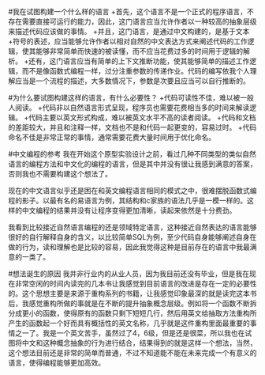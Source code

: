 #我在试图构建一个什么样的语言
+首先，这个语言不是一个正式的程序语言，不存在需要直接可运行的能力，因此，这门语言应当允许作者以一种较高的抽象层级来描述代码应该做的事情。
+并且，这门语言，是通过中文构建的，是基于文本+符号的表述，应当能够允许作者以相对自然的中文表达方式来阐述代码的工作逻辑，使其能够非常简单而快速的被读懂，而不应当花费过多的时间用于逻辑的解析。
+还有，这门语言应当有简单的上下文推断功能，使其能够简单的描述工作逻辑，而不是像函数式编程一样，过分注重参数的传递作业。代码的编写依我个人理解应当是一个流程的描述，大多数情况下，参数是次要且应当可以自行推断的。

#为什么要试图构建这样的语言，有什么必要性？
+代码可读性不佳，难以被一般人阅读。
+代码非以自然语言形式呈现，程序员也需要花费相当多的时间来解读逻辑。
+代码主要以英文形式构成，难以被英文水平不高的读者阅读。
+代码和文档的差距较大，并且和注释一样，文档也不是和代码一起更变的，容易过时。
+代码命名不佳是非常正常的事情，通常需要花费大量时间用于优化命名。

#中文编程的参考
我在开始这个原型实验设计之前，看过几种不同类型的类似自然语言的编程方法和中文化的编程的语言，但是其中并没有很让我感到满意的答案，否则我也不需要构建这个想法了。

现在的中文语言似乎还是困在和英文编程语言相同的模式之中，很难摆脱函数式编程的影子。以最有名的易语言为例，其结构和c家族的语法几乎是一模一样的。这样的中文编程的结果并没有让程序变得更加清晰，读起来依然是十分费劲。

我看到比较接近自然语言编程的还是领域特定语言，这种接近自然表达的语言能够很好的自行解释自身的含义，以比较简单SQL为例，至少代码自身能够阐述自身在做的行为，读和理解也是比较的容易，因此我觉得这种是目前存在的语言中我最满意的一类了。

#想法诞生的原因
我并非行业内的从业人员，因为我目前还没有毕业，但是我在现在非常空闲的时间内读完的几本书让我感觉到目前语言的改进是存在一定的必要性的。这个思想主要是来源于重构系列的书籍，让我感觉印象最深的就是读完这本书后，我感觉重构所做的事就是在不断的提升抽象概念层级。例如将一个函数不断拆分成更小的函数，使得原有的函数只剩下短短几行，然后用英文给抽取方法重构所产生的函数起一个好而具有概括性的英文名称，几乎就是这件重构里面最重要的事情之一了。我是一个英文苦手，虽然过了4，6级，但是还是很菜，所以我也在试图将中文和这种概念抽象的行为进行结合，结果得到的就是这样一个想法，当然，这个想法目前还是非常的简单而普通，不过不知道能不能在未来完成一个有意义的语言，使得编程能够更加高效。

